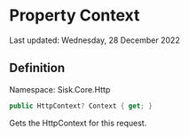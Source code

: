 # Property Context
Last updated: Wednesday, 28 December 2022

## Definition
Namespace: Sisk.Core.Http

```csharp
public HttpContext? Context { get; }
```

Gets the HttpContext for this request.

